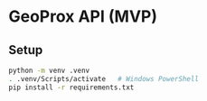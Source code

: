 # GeoProx API (MVP)

## Setup
```bash
python -m venv .venv
. .venv/Scripts/activate   # Windows PowerShell
pip install -r requirements.txt
